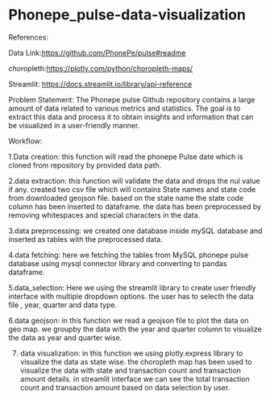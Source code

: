 # Phonepe_pulse-data-visualization

References:

Data Link:https://github.com/PhonePe/pulse#readme

choropleth:https://plotly.com/python/choropleth-maps/

Streamlit: https://docs.streamlit.io/library/api-reference
      
Problem Statement:
The Phonepe pulse Github repository contains a large amount of data related to
various metrics and statistics. The goal is to extract this data and process it to obtain
insights and information that can be visualized in a user-friendly manner.

Workflow:

1.Data creation: 
      this function will read the phonepe Pulse date which is cloned from repository by provided data path.
      
2.data extraction:
      this function will validate the data and drops the nul value if any. created two csv file which will contains State names and state code from downloaded geojson file. based on the state name the state code column has been inserted to dataframe. the data has been preprocessed by removing whitespaces and special characters in the data.

3.data preprocessing:
      we created one database inside mySQL database and inserted as tables with the preprocessed data.

4.data fetching:
      here we fetching the tables from MySQL phonepe pulse database using mysql connector library and converting to pandas dataframe.
      
5.data_selection:
      Here we using the streamlit library to create user friendly interface with multiple dropdown options. the user has to selecth the data file , year, quarter and data type. 
      
6.data geojson:
      in this function we read a geojson file to plot the data on geo map. we groupby the data with the year and quarter column to visualize the data as year and quarter wise.
      
7. data visualization:
      in this function we using plotly.express library to visualize the data as state wise. the choropleth map has been used to visualize the data with state and transaction count and transaction amount details. in streamlit interface we can see the total transaction count and transaction amount based on data selection by user.

